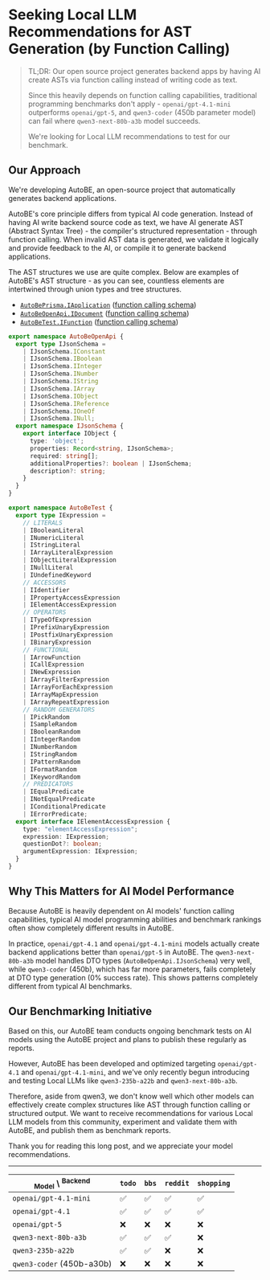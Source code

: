 # Seeking Local LLM Recommendations for AST Generation (by Function Calling)

> TL;DR: Our open source project generates backend apps by having AI create ASTs via function calling instead of writing code as text.
>
> Since this heavily depends on function calling capabilities, traditional programming benchmarks don't apply - `openai/gpt-4.1-mini` outperforms `openai/gpt-5`, and `qwen3-coder` (450b parameter model) can fail where `qwen3-next-80b-a3b` model succeeds.
>
> We're looking for Local LLM recommendations to test for our benchmark.

## Our Approach

We're developing AutoBE, an open-source project that automatically generates backend applications.

AutoBE's core principle differs from typical AI code generation. Instead of having AI write backend source code as text, we have AI generate AST (Abstract Syntax Tree) - the compiler's structured representation - through function calling. When invalid AST data is generated, we validate it logically and provide feedback to the AI, or compile it to generate backend applications.

The AST structures we use are quite complex. Below are examples of AutoBE's AST structure - as you can see, countless elements are intertwined through union types and tree structures.

- [`AutoBePrisma.IApplication`](https://github.com/wrtnlabs/autobe/blob/main/packages/interface/src/prisma/AutoBePrisma.ts) ([function calling schema](https://typia.io/playground/?script=JYWwDg9gTgLgBAbzgQQK4wgIQKYAUrADOIAhnAL5wBmUEIcARAAInoQBG2A9MAHYzYoVEgGNsDANwAoUJFiI4ASQAyAGxDIwYVcBEkYwCLwrVa9ZoRIgRACyNcIYbLxJhgkmeGjwYATzdkNHSMfgEeUiJGhPCuYABcSmoaWjp6BkYAPAy2+gDmYDAMAHxwALxwocAkAHSq6tWxqfqGvBlScIjtHXAA7gQCALIQACbYqgAU8QogI2MJaBg4+ESk1YpDo6oUAJQJAG4QwMPSHeQANF3ZNnkFDFJF49vSkbyEEKrYtRC547FPUkA))
- [`AutoBeOpenApi.IDocument`](https://github.com/wrtnlabs/autobe/blob/main/packages/interface/src/openapi/AutoBeOpenApi.ts) ([function calling schema](https://typia.io/playground/?script=JYWwDg9gTgLgBAbzgQQK4wgIQKYHkzYB2yYwcAvnAGZQQhwBEAAgIboQBG2A9MITNihUWAY2wMA3AChQkWIjgBJADIAbECTCrgIljGAQucUhSq06BBiEEALfewhhsXBmGBjJ4aPBgBPFw3KU1DQ+fm7igvpEcM5gAFzyyqrqmtq6+gA8NNY6AOZgMDQAfHAAvHAhwAwAdEoqVTEpOnpc6eJwiG3tcADuUMC8APIOUE36ABRxsmSoXIJpXPFoGDj4RFVyAGIzc82GAJTxAG4QwAAmEu3EADSdWVa5+TTihWN7EhFcBBBK2DUQOWMYm9xEA))
- [`AutoBeTest.IFunction`](https://github.com/wrtnlabs/autobe/blob/main/packages/interface/src/test/AutoBeTest.ts) ([function calling schema](https://typia.io/playground/?script=JYWwDg9gTgLgBAbzgQQK4wgIQKYBVsDO8AvnAGZQQhwBEAAgIboQBG2A9MAHYzZRkMAxthoBuAFChIsRHACSAGQA2IZGDBLgghjGAQucUhSq06BBiEEALfewhhsXBmGBjJ4aPBgBPFw3KU1DQ+fm7igvpEcM5gAFzyyqrqmtq6+gA8NNY6AOZgMDQAfHAAvHAhwAwAdEoqVTEpOnpc6eJwiG3tcADuUMC8APIOUE36ABRxsmSoXIJpXPFoGDj4RFVyAGIzc82GAJTxAG4QwAAmEu3EADSdWVa5+TTihWN7EhFcBBBK2DUQOWMYm9xEA))

```typescript
export namespace AutoBeOpenApi {
  export type IJsonSchema =
    | IJsonSchema.IConstant
    | IJsonSchema.IBoolean
    | IJsonSchema.IInteger
    | IJsonSchema.INumber
    | IJsonSchema.IString
    | IJsonSchema.IArray
    | IJsonSchema.IObject
    | IJsonSchema.IReference
    | IJsonSchema.IOneOf
    | IJsonSchema.INull;
  export namespace IJsonSchema {
    export interface IObject {
      type: 'object';
      properties: Record<string, IJsonSchema>;
      required: string[];
      additionalProperties?: boolean | IJsonSchema;
      description?: string;
    }
  }
}

export namespace AutoBeTest {
  export type IExpression =
    // LITERALS
    | IBooleanLiteral
    | INumericLiteral
    | IStringLiteral
    | IArrayLiteralExpression
    | IObjectLiteralExpression
    | INullLiteral
    | IUndefinedKeyword
    // ACCESSORS
    | IIdentifier
    | IPropertyAccessExpression
    | IElementAccessExpression
    // OPERATORS
    | ITypeOfExpression
    | IPrefixUnaryExpression
    | IPostfixUnaryExpression
    | IBinaryExpression
    // FUNCTIONAL
    | IArrowFunction
    | ICallExpression
    | INewExpression
    | IArrayFilterExpression
    | IArrayForEachExpression
    | IArrayMapExpression
    | IArrayRepeatExpression
    // RANDOM GENERATORS
    | IPickRandom
    | ISampleRandom
    | IBooleanRandom
    | IIntegerRandom
    | INumberRandom
    | IStringRandom
    | IPatternRandom
    | IFormatRandom
    | IKeywordRandom
    // PREDICATORS
    | IEqualPredicate
    | INotEqualPredicate
    | IConditionalPredicate
    | IErrorPredicate;
  export interface IElementAccessExpression {
    type: "elementAccessExpression";
    expression: IExpression;
    questionDot?: boolean;
    argumentExpression: IExpression;
  }
}
```

## Why This Matters for AI Model Performance

Because AutoBE is heavily dependent on AI models' function calling capabilities, typical AI model programming abilities and benchmark rankings often show completely different results in AutoBE.

In practice, `openai/gpt-4.1` and `openai/gpt-4.1-mini` models actually create backend applications better than `openai/gpt-5` in AutoBE. The `qwen3-next-80b-a3b` model handles DTO types (`AutoBeOpenApi.IJsonSchema`) very well, while `qwen3-coder` (450b), which has far more parameters, fails completely at DTO type generation (0% success rate). This shows patterns completely different from typical AI benchmarks.

## Our Benchmarking Initiative

Based on this, our AutoBE team conducts ongoing benchmark tests on AI models using the AutoBE project and plans to publish these regularly as reports.

However, AutoBE has been developed and optimized targeting `openai/gpt-4.1` and `openai/gpt-4.1-mini`, and we've only recently begun introducing and testing Local LLMs like `qwen3-235b-a22b` and `qwen3-next-80b-a3b`.

Therefore, aside from qwen3, we don't know well which other models can effectively create complex structures like AST through function calling or structured output. We want to receive recommendations for various Local LLM models from this community, experiment and validate them with AutoBE, and publish them as benchmark reports.

Thank you for reading this long post, and we appreciate your model recommendations.

---------------

<sub>Model</sub> \ <sup>Backend</sup> | `todo` | `bbs` | `reddit` | `shopping`
--------------------------------------|--------|-------|----------|------------
`openai/gpt-4.1-mini`                 | ✅    | ✅    | ✅       | ✅
`openai/gpt-4.1`                      | ✅    | ✅    | ✅       | ✅
`openai/gpt-5`                        | ❌    | ❌    | ❌       | ❌
`qwen3-next-80b-a3b`                  | ✅    | ✅    | ✅       | ❌
`qwen3-235b-a22b`                     | ✅    | ✅    | ❌       | ❌
`qwen3-coder` (450b-a30b)             | ❌    | ❌    | ❌       | ❌